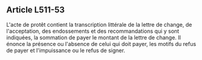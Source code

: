 Article L511-53
----
L'acte de protêt contient la transcription littérale de la lettre de change, de
l'acceptation, des endossements et des recommandations qui y sont indiquées, la
sommation de payer le montant de la lettre de change. Il énonce la présence ou
l'absence de celui qui doit payer, les motifs du refus de payer et l'impuissance
ou le refus de signer.
